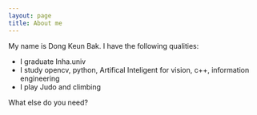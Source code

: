 ```yaml
---
layout: page
title: About me
---
```


My name is Dong Keun Bak. I have the following qualities:

- I graduate Inha.univ
- I study opencv, python, Artifical Inteligent for vision, c++, information engineering
- I play Judo and climbing

What else do you need?



